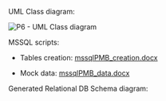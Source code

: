 UML Class diagram:

![P6 - UML Class diagram](https://user-images.githubusercontent.com/73825553/206864370-433dd092-686b-4bdd-ae32-4a2986773f1f.png)

MSSQL scripts:
- Tables creation: [mssqlPMB_creation.docx](https://github.com/artificialideas/PayMyBuddy/files/10200426/mssqlPMB_creation.docx)

- Mock data: [mssqlPMB_data.docx](https://github.com/artificialideas/PayMyBuddy/files/10200427/mssqlPMB_data.docx)

Generated Relational DB Schema diagram:
